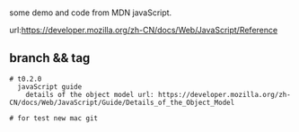 ###
  some demo and code from MDN javaScript.

  url:https://developer.mozilla.org/zh-CN/docs/Web/JavaScript/Reference


  ## branch && tag 

    # t0.2.0 
      javaScript guide
        details of the object model url: https://developer.mozilla.org/zh-CN/docs/Web/JavaScript/Guide/Details_of_the_Object_Model

    # for test new mac git        
